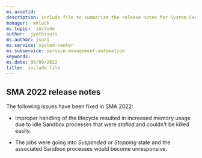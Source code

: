 ```yaml
---
ms.assetid: 
description: include file to summarize the release notes for System Center 2022 - Service Management Automation
manager:  mkluck
ms.topic:  include
author:  jyothisuri
ms.author: jsuri
ms.service: system-center
ms.subservice: service-management-automation
keywords:
ms.date: 06/09/2022
title:  include file
---
```


## SMA 2022 release notes

The following issues have been fixed in SMA 2022:

- Improper handling of the lifecycle resulted in increased memory usage due to idle Sandbox processes that were *stalled* and couldn't be killed easily.

- The jobs were going into *Suspended* or *Stopping* state and the associated Sandbox processes would become unresponsive.
